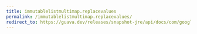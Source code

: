 ```yaml
---
title: immutablelistmultimap.replacevalues
permalink: /immutablelistmultimap.replacevalues/
redirect_to: https://guava.dev/releases/snapshot-jre/api/docs/com/google/common/collect/ImmutableListMultimap.html#replaceValues-K-java.lang.Iterable-
---
```

